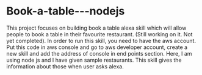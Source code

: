 # Book-a-table---nodejs
This project focuses on building book a table alexa skill which will allow people to book a table in their favourite restaurant. (Still working on it. Not yet completed).
In order to run this skill, you need to have the aws account. Put this code in aws console and go to aws developer account, create a new skill and add the address of console in end points section.
Here, I am using node js and I have given sample restaurants. This skill gives the information about those when user asks alexa.
